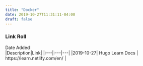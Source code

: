 ```yaml
---
title: "Docker"
date: 2019-10-27T11:31:11-04:00
draft: false
---
```


### Link Roll


<div style="width:95px">Date Added</div>|Description|Link|
|:---|:---|---|
|2019-10-27| Hugo Learn Docs | https://learn.netlify.com/en/ |